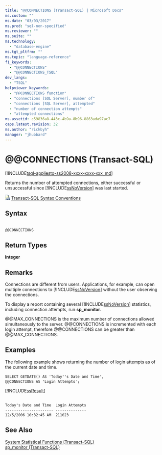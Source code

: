 ```yaml
---
title: "@@CONNECTIONS (Transact-SQL) | Microsoft Docs"
ms.custom: ""
ms.date: "03/03/2017"
ms.prod: "sql-non-specified"
ms.reviewer: ""
ms.suite: ""
ms.technology: 
  - "database-engine"
ms.tgt_pltfrm: ""
ms.topic: "language-reference"
f1_keywords: 
  - "@@CONNECTIONS"
  - "@@CONNECTIONS_TSQL"
dev_langs: 
  - "TSQL"
helpviewer_keywords: 
  - "@@CONNECTIONS function"
  - "connections [SQL Server], number of"
  - "connections [SQL Server], attempted"
  - "number of connection attempts"
  - "attempted connections"
ms.assetid: c59836a8-443c-4b9a-8b96-8863ada97ac7
caps.latest.revision: 32
ms.author: "rickbyh"
manager: "jhubbard"
---
```

# @@CONNECTIONS (Transact-SQL)
[!INCLUDE[tsql-appliesto-ss2008-xxxx-xxxx-xxx_md](../../database-engine/configure/windows/includes/tsql-appliesto-ss2008-xxxx-xxxx-xxx-md.md)]

  Returns the number of attempted connections, either successful or unsuccessful since [!INCLUDE[ssNoVersion](../../advanced-analytics/r-services/includes/ssnoversion-md.md)] was last started.  
  
 ![Topic link icon](../../database-engine/configure/windows/media/topic-link.gif "Topic link icon") [Transact-SQL Syntax Conventions](../../t-sql/language-elements/transact-sql-syntax-conventions-transact-sql.md)  
  
## Syntax  
  
```  
  
@@CONNECTIONS  
```  
  
## Return Types  
 **integer**  
  
## Remarks  
 Connections are different from users. Applications, for example, can open multiple connections to [!INCLUDE[ssNoVersion](../../advanced-analytics/r-services/includes/ssnoversion-md.md)] without the user observing the connections.  
  
 To display a report containing several [!INCLUDE[ssNoVersion](../../advanced-analytics/r-services/includes/ssnoversion-md.md)] statistics, including connection attempts, run **sp_monitor**.  
  
 @@MAX_CONNECTIONS is the maximum number of connections allowed simultaneously to the server. @@CONNECTIONS is incremented with each login attempt, therefore @@CONNECTIONS can be greater than @@MAX_CONNECTIONS.  
  
## Examples  
 The following example shows returning the number of login attempts as of the current date and time.  
  
```  
SELECT GETDATE() AS 'Today''s Date and Time',   
@@CONNECTIONS AS 'Login Attempts';  
```  
  
 [!INCLUDE[ssResult](../../relational-databases/includes/ssresult-md.md)]  
  
```  
  
Today's Date and Time  Login Attempts  
---------------------- --------------  
12/5/2006 10:32:45 AM  211023         
```  
  
## See Also  
 [System Statistical Functions &#40;Transact-SQL&#41;](../../t-sql/functions/system-statistical-functions-transact-sql.md)   
 [sp_monitor &#40;Transact-SQL&#41;](../../relational-databases/reference/system-stored-procedures/sp-monitor-transact-sql.md)  
  
  